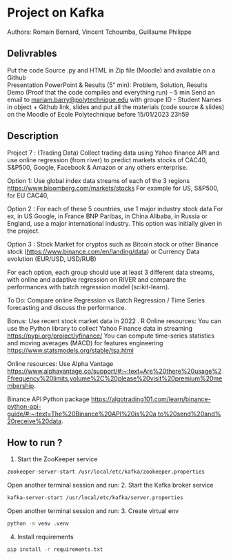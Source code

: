 # Project on Kafka

Authors: Romain Bernard, Vincent Tchoumba, Guillaume Philippe

## Delivrables

Put the code Source .py and HTML in Zip file (Moodle) and available on a Github  
Presentation PowerPoint & Results (5” min): Problem, Solution, Results
Demo (Proof that the code compiles and everything run) – 5 min
Send an email to mariam.barry@polytechnique.edu with groupe ID - Student Names in object + Github link, slides and put all the materials (code source & slides)  on the Moodle of Ecole Polytechnique before 15/01/2023 23h59

## Description

Project 7 : (Trading Data) Collect trading data using Yahoo finance API and use online regression (from river) to predict markets stocks of CAC40, S&P500, Google, Facebook & Amazon or any others enterprise.

Option 1: Use global index data streams of each of the 3 regions https://www.bloomberg.com/markets/stocks
For example for US, S&P500, for EU CAC40, 

Option 2 : For each of these 5 countries, use 1 major industry stock data
For ex, in US Google,  in France BNP Paribas, in China Alibaba, in Russia or England, use a major international industry.
This option was initially given in the project.

Option 3 : Stock Market for cryptos such as Bitcoin stock or other Binance stock (https://www.binance.com/en/landing/data) or Currency Data evolution (EUR/USD, USD/RUB)

For each option, each group should use at least 3 different data streams, with online and adaptive regression on RIVER and compare the performances with batch regression model (scikit-learn).

To Do: Compare online Regression vs Batch Regression / Time Series forecasting and discuss the performance.

Bonus: Use recent stock market data in 2022 .
R
Online resources: 
You can use the Python library to collect Yahoo Finance data in streaming https://pypi.org/project/yfinance/
You can compute time-series statistics and moving averages (MACD) for features engineering https://www.statsmodels.org/stable/tsa.html


Online resources: Use Alpha Vantage
https://www.alphavantage.co/support/#:~:text=Are%20there%20usage%2Ffrequency%20limits,volume%2C%20please%20visit%20premium%20membership.

Binance API Python package https://algotrading101.com/learn/binance-python-api-guide/#:~:text=The%20Binance%20API%20is%20a,to%20send%20and%20receive%20data.


## How to run ?

1. Start the ZooKeeper service
```sh
zookeeper-server-start /usr/local/etc/kafka/zookeeper.properties
```
Open another terminal session and run:
2. Start the Kafka broker service
```sh
kafka-server-start /usr/local/etc/kafka/server.properties
```
Open another terminal session and run:
3. Create virtual env
```sh
python -m venv .venv
```

4. Install requirements
```sh
pip install -r requirements.txt
```
